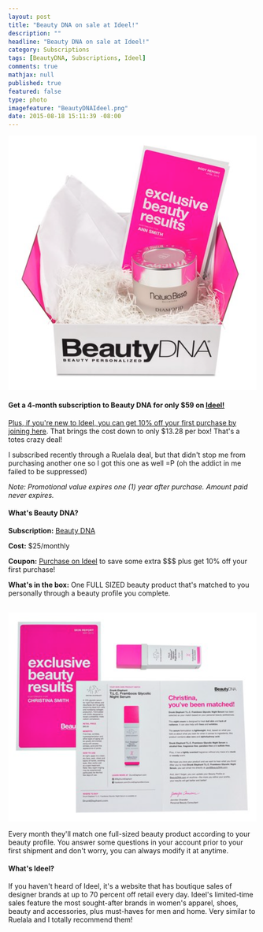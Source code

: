 ```yaml
---
layout: post
title: "Beauty DNA on sale at Ideel!"
description: ""
headline: "Beauty DNA on sale at Ideel!"
category: Subscriptions
tags: [BeautyDNA, Subscriptions, Ideel]
comments: true
mathjax: null
published: true
featured: false
type: photo
imagefeature: "BeautyDNAIdeel.png"
date: 2015-08-18 15:11:39 -08:00
---
```


<center><a href="http://www.ideel.com/invite/lorettajie" target="_blank">
<img src="/images/BeautyDNAIdeel.png" border="0" style="border:none;max-width:100%;" alt="Beauty DNA Subscription Box on sale at Ideel!" />
</a></center>

<H4>Get a 4-month subscription to Beauty DNA for only $59 on <a href="http://www.ideel.com/invite/lorettajie" target="_blank">Ideel!</H4>

<p>Plus, if you're new to Ideel, you can get 10% off your first purchase by <a href="http://www.ideel.com/invite/lorettajie" target="_blank">joining here</a>. That brings the cost down to only $13.28 per box! That's a totes crazy deal!</p>

<p>I subscribed recently through a Ruelala deal, but that didn't stop me from purchasing another one so I got this one as well =P (oh the addict in me failed to be suppressed)</p>

<p><i>Note: Promotional value expires one (1) year after purchase.  Amount paid never expires.</i></p>

<H4>What's Beauty DNA?</H4>
<p><b>Subscription:</b> <a href="https://www.beautydna.com" target="_blank">Beauty DNA</a></p>
<p><b>Cost:</b> $25/monthly</p>
<p><b>Coupon:</b> <a href="http://www.ideel.com/invite/lorettajie" target="_blank">Purchase on Ideel</a> to save some extra $$$ plus get 10% off your first purchase!</p>
<p><b>What's in the box:</b> One FULL SIZED beauty product that's matched to you personally through a beauty profile you complete.</p>
<br>

<center><a href="http://www.ideel.com/invite/lorettajie" target="_blank">
<img src="/images/BeautyDNAIdeel2.png" border="0" style="border:none;max-width:100%;" alt="Beauty DNA Subscription Box on sale at Ideel!" />
</a></center>

<p>Every month they'll match one full-sized beauty product according to your beauty profile. You answer some questions in your account prior to your first shipment and don't worry, you can always modify it at anytime.</p>

<H4>What's Ideel?</H4>
<p>If you haven't heard of Ideel, it's a website that has boutique sales of designer brands at up to 70 percent off retail every day. Ideel's limited-time sales feature the most sought-after brands in women's apparel, shoes, beauty and accessories, plus must-haves for men and home. Very similar to Ruelala and I totally recommend them!</p>
